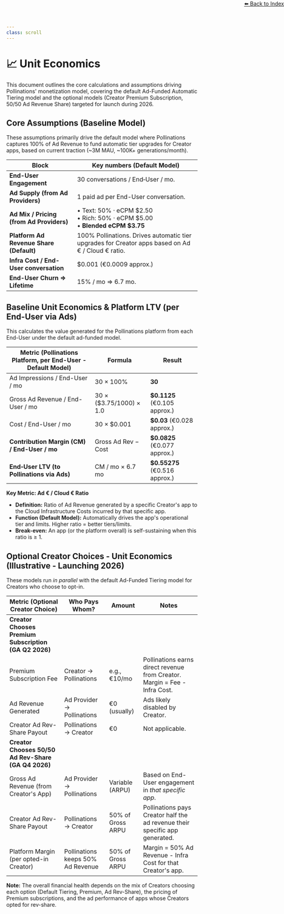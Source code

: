 ```yaml
---
class: scroll
---
```

<div style="text-align: right; position: absolute; top: 0; right: 0;">
<a href="/10">⬅️ Back to Index</a>
</div>

# 📈 **Unit Economics**

This document outlines the core calculations and assumptions driving Pollinations' monetization model, covering the default Ad-Funded Automatic Tiering model and the optional models (Creator Premium Subscription, 50/50 Ad Revenue Share) targeted for launch during 2026.

## Core Assumptions (Baseline Model)

These assumptions primarily drive the default model where Pollinations captures 100% of Ad Revenue to fund automatic tier upgrades for Creator apps, based on current traction (~3M MAU, ~100K+ generations/month).

| Block | Key numbers (Default Model) |
|-------|-----------------------------|
| **End-User Engagement** | 30 conversations / End‑User / mo. |
| **Ad Supply (from Ad Providers)** | 1 paid ad per End-User conversation. |
| **Ad Mix / Pricing (from Ad Providers)** | • Text: 50% · eCPM \$2.50 <br>• Rich: 50% · eCPM \$5.00 <br>• **Blended eCPM \$3.75** |
| **Platform Ad Revenue Share (Default)** | 100% Pollinations. Drives automatic tier upgrades for Creator apps based on Ad € / Cloud € ratio. |
| **Infra Cost / End-User conversation** | \$0.001 (€0.0009 approx.) |
| **End-User Churn ⇒ Lifetime** | 15% / mo ⇒ 6.7 mo. |

## Baseline Unit Economics & Platform LTV (per End-User via Ads)

This calculates the value generated for the Pollinations platform from each End-User under the default ad-funded model.

| Metric (Pollinations Platform, per End-User - Default Model) | Formula | Result |
|-----------------------------------------------------------|---------|--------|
| Ad Impressions / End-User / mo                            | 30 × 100% | **30** |
| Gross Ad Revenue / End-User / mo                          | 30 × ($3.75/1000) × 1.0 | **$0.1125** (€0.105 approx.) |
| Cost / End-User / mo                                      | 30 × $0.001 | **$0.03** (€0.028 approx.) |
| **Contribution Margin (CM) / End-User / mo**              | Gross Ad Rev − Cost | **$0.0825** (€0.077 approx.) |
| **End‑User LTV (to Pollinations via Ads)**                | CM / mo × 6.7 mo | **$0.55275** (€0.516 approx.) |

**Key Metric: Ad € / Cloud € Ratio**
*   **Definition:** Ratio of Ad Revenue generated by a specific Creator's app to the Cloud Infrastructure Costs incurred by that specific app.
*   **Function (Default Model):** Automatically drives the app's operational tier and limits. Higher ratio = better tiers/limits.
*   **Break-even:** An app (or the platform overall) is self-sustaining when this ratio is ≥ 1.

## Optional Creator Choices - Unit Economics (Illustrative - Launching 2026)

These models run *in parallel* with the default Ad-Funded Tiering model for Creators who choose to opt-in.

| Metric (Optional Creator Choice)        | Who Pays Whom?                     | Amount        | Notes                                                                                   |
|-----------------------------------------|------------------------------------|---------------|-----------------------------------------------------------------------------------------|
| **Creator Chooses Premium Subscription (GA Q2 2026)** |                                    |               |                                                                                         |
| Premium Subscription Fee                | Creator → Pollinations             | e.g., €10/mo  | Pollinations earns direct revenue from Creator. Margin = Fee - Infra Cost.               |
| Ad Revenue Generated                    | Ad Provider → Pollinations         | €0 (usually)  | Ads likely disabled by Creator.                                                         |
| Creator Ad Rev-Share Payout             | Pollinations → Creator             | €0            | Not applicable.                                                                         |
| **Creator Chooses 50/50 Ad Rev-Share (GA Q4 2026)** |                                    |               |                                                                                         |
| Gross Ad Revenue (from Creator's App) | Ad Provider → Pollinations         | Variable (ARPU)| Based on End-User engagement in *that specific app*.                                      |
| Creator Ad Rev-Share Payout             | Pollinations → Creator             | 50% of Gross ARPU | Pollinations pays Creator half the ad revenue their specific app generated.             |
| Platform Margin (per opted-in Creator)  | Pollinations keeps 50% Ad Revenue | 50% of Gross ARPU | Margin = 50% Ad Revenue - Infra Cost for that Creator's app.                             |

**Note:** The overall financial health depends on the mix of Creators choosing each option (Default Tiering, Premium, Ad Rev-Share), the pricing of Premium subscriptions, and the ad performance of apps whose Creators opted for rev-share. 